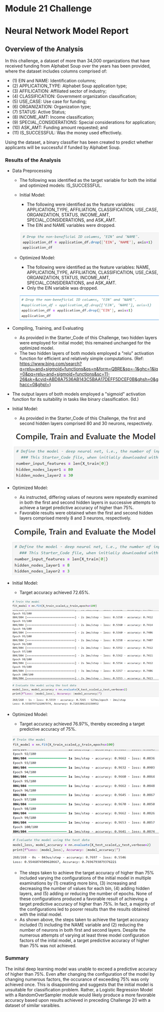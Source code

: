 # Module 21 Challenge
# Neural Network Model Report

## Overview of the Analysis
In this challenge, a dataset of more than 34,000 organizations that have received funding from Alphabet Soup over the years has been provided, where the dataset includes columns comprised of: 

* (1) EIN and NAME: Identification columns;
* (2) APPLICATION_TYPE: Alphabet Soup application type;
* (3) AFFILICATION: Affiliated sector of industry;
* (4) CLASSIFICATION: Government organization classification;
* (5) USE_CASE: Use case for funding;
* (6) ORGANIZATION: Organization type;
* (7) STATUS: Active Status;
* (8) INCOME_AMT: Income classification;
* (9) SPECIAL_CONSIDERATIONS: Special considerations for application;
* (10) ASK_AMT: Funding amount requested; and
* (11) IS_SUCCESSFUL: Was the money used effectively.

Using the dataset, a binary classifier has been created to predict whether applicants will be successful if funded by Alphabet Soup.

### Results of the Analysis
* Data Preprocessing
  * The following was identified as the target variable for both the initial and optimized models: IS_SUCCESSFUL.

  * Initial Model:
    * The following were identified as the feature variables: APPLICATION_TYPE, AFFILIATION, CLASSIFICATION, USE_CASE, ORGANIZATION, STATUS, INCOME_AMT, SPECIAL_CONSIDERATIONS, and ASK_AMT.
    * The EIN and NAME variables were dropped.

    ![image](https://github.com/jimlhaugen/deep-learning-challenge/blob/master/Screenshots/initial_drop_EIN_and_NAME.png)
  

  * Optimized Model:
    * The following were identified as the feature variables: NAME, APPLICATION_TYPE, AFFILIATION, CLASSIFICATION, USE_CASE, ORGANIZATION, STATUS, INCOME_AMT, SPECIAL_CONSIDERATIONS, and ASK_AMT.
    * Only the EIN variable was dropped.

    ![image](https://github.com/jimlhaugen/deep-learning-challenge/blob/master/Screenshots/optimization_drop_EIN_only.png)

* Compiling, Training, and Evaluating
  * As provided in the Starter_Code of this Challenge, two hidden layers were employed for initial model; this remained unchanged for the optimized model.
  * The two hidden layers of both models employed a "relu" activation function for efficient and relatively simple computations. (Ref: https://www.bing.com/search?q=relu+and+sigmoid+functions&qs=n&form=QBRE&sp=-1&ghc=1&lq=0&pq=relu+and+sigmoid+functions&sc=11-26&sk=&cvid=ABD8A7536AB143C5BAA17DEFF5DCEF0B&ghsh=0&ghacc=0&ghpl=)
 * The output layers of both models employed a "sigmoid" activation function for its suitability in tasks like binary classification. (Id.)


  * Initial Model:
    * As provided in the Starter_Code of this Challenge, the first and second hidden layers comprised 80 and 30 neurons, respectively.

    ![image](https://github.com/jimlhaugen/deep-learning-challenge/blob/master/Screenshots/initial_nodes.png)
  

  * Optimized Model:
    * As instructed, differing values of neurons were repeatedly examined in both the first and second hidden layers in successive attempts to achieve a target predictive accuracy of higher than 75%.
    * Favorable results were obtained when the first and second hidden layers comprised merely 8 and 3 neurons, respectively.

    ![image](https://github.com/jimlhaugen/deep-learning-challenge/blob/master/Screenshots/optimization_nodes.png)

  * Initial Model:
    * Target accuracy achieved 72.65%.

    ![image](https://github.com/jimlhaugen/deep-learning-challenge/blob/master/Screenshots/initial_accuracy.png)
  

  * Optimized Model:
    * Target accuracy achieved 76.97%, thereby exceeding a target predictive accuracy of 75%.

    ![image](https://github.com/jimlhaugen/deep-learning-challenge/blob/master/Screenshots/optimization_accuracy.png)

    * The steps taken to achieve the target accuracy of higher than 75% included varying the configurations of the initial model in multiple examinations by (1) creating more bins, (3) increasing and decreasing the number of values for each bin, (4) adding hidden layers, and (5) adding or reducing the number of epochs.  None of these configurations produced a favorable result of achieving a target predictive accuracy of higher than 75%.  In fact, a majority of the configurations led to poorer results than the results obtained with the initial model.
    * As shown above, the steps taken to achieve the target accuracy included (1) including the NAME variable and (2) reducing the number of neurons in both first and second layers.  Despite the numerous attempts of varying at least three model configuration factors of the inital model, a target predictive accuracy of higher than 75% was not achieved. 

### Summary
The iniital deep learning model was unable to exceed a predictive accuracy of higher than 75%.  Even after changing the configuration of the model by changing numerous factors, the occurance of exceeding 75% was only achieved once.  This is disappointing and suggests that the initial model is unsuitable for classification problem.  Rather, a Logistic Regression Model with a RandomOverSampler module would likely produce a more favorable accuracy based upon results achieved in preceding Challenge 20 with a dataset of similar varaibles.